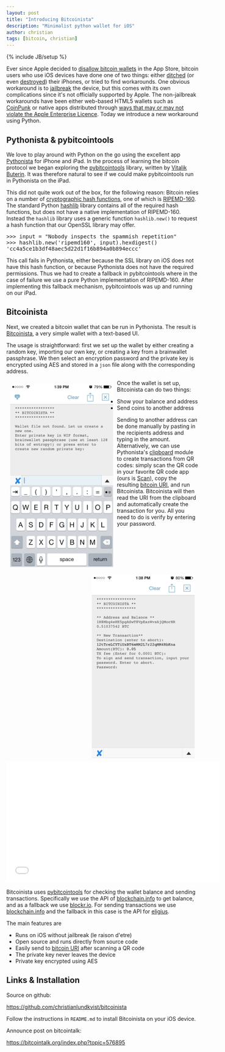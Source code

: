 ```yaml
---
layout: post
title: "Introducing Bitcoinista"
description: "Minimalist python wallet for iOS"
author: christian
tags: [bitcoin, christian]
---
```

{% include JB/setup %}

Ever since Apple decided to [disallow bitcoin wallets][dlytech] in the App
Store, bitcoin users who use iOS devices have done one of two things: either
[ditched][bbg] (or even [destroyed][forbes]) their iPhones, or tried to find
workarounds. One obvious workaround is to [jailbreak][] the device, but this
comes with its own complications since it's not officially supported by Apple.
The non-jailbreak workarounds have been either web-based HTML5 wallets such as
[CoinPunk][] or native apps distributed through [ways that may or may not
violate the Apple Enterprise Licence][coindesk].  Today we introduce a new
workaround using Python.

<!-- more -->

## Pythonista & pybitcointools ##

We love to play around with Python on the go using the excellent app
[Pythonista][omz] for iPhone and iPad. In the process of learning the bitcoin
protocol we began exploring the [pybitcointools][pybtc] library, written
by [Vitalik Buterin][vitalik]. It was therefore natural to see if we could make
pybitcointools run in Pythonista on the iPad.

This did not quite work out of the box, for the following reason: Bitcoin relies
on a number of [cryptographic hash functions][hashwiki], one of which is
[RIPEMD-160][ripemd]. The standard Python [hashlib][] library contains all of
the required hash functions, but does not have a native implementation of
RIPEMD-160. Instead the `hashlib` library uses a generic function `hashlib.new()`
to request a hash function that our OpenSSL library may offer.

<pre>
>>> input = "Nobody inspects the spammish repetition"
>>> hashlib.new('ripemd160', input).hexdigest()
'cc4a5ce1b3df48aec5d22d1f16b894a0b894eccc'
</pre>

This call fails in Pythonista, either because the SSL library on iOS does not
have this hash function, or because Pythonista does not have the required
permissions. Thus we had to create a fallback in pybitcointools where in the
case of failure we use a pure Python implementation of RIPEMD-160. After
implementing this fallback mechanism, pybitcointools was up and running on our
iPad.

## Bitcoinista ##

Next, we created a bitcoin wallet that can be run in Pythonista. The result is
[Bitcoinista][github], a very simple wallet with a text-based UI.

The usage is straightforward: first we set up the wallet by either creating a
random key, importing our own key, or creating a key from a brainwallet
passphrase. We then select an encryption password and the private key is
encrypted using AES and stored in a `json` file along with the corresponding
address.

<meta property="og:image" content="/assets/images/bitcoinista_send.png" />
<img style="float:left; width: 270px; padding:10px" src="/assets/images/bitcoinista_setup.png" alt=""/>
<img style="float:right; width: 270px; padding:10px" src="/assets/images/bitcoinista_send.png" alt=""/>

Once the wallet is set up, Bitcoinista can do two things:

* Show your balance and address
* Send coins to another address

Sending to another address can be done manually by pasting in the recipients
address and typing in the amount. Alternatively, we can use Pythonista's
[clipboard][] module to create transactions from QR codes: simply scan the QR code
in your favorite QR code app (ours is [Scan][scan]), copy the resulting [bitcoin
URI][btcuri], and run Bitcoinista. Bitcoinista will then read the URI from the
clipboard and automatically create the transaction for you. All you need to do
is verify by entering your password.

<iframe width="560" height="315" src="//www.youtube.com/embed/JBRK0YJYMck" frameborder="0" allowfullscreen></iframe>

Bitcoinista uses [pybitcointools][pybtc] for checking the wallet balance and
sending transactions. Specifically we use the API of [blockchain.info][bci] to
get balance, and as a fallback we use [blockr.io][brio]. For sending
transactions we use [blockchain.info][bci] and the fallback in this case is the
API for [eligius][].

The main features are

* Runs on iOS without jailbreak (le raison d'etre)
* Open source and runs directly from source code
* Easily send to [bitcoin URI][btcuri] after scanning a QR code
* The private key never leaves the device
* Private key encrypted using AES

## Links & Installation ##

Source on github:

<https://github.com/christianlundkvist/bitcoinista>

Follow the instructions in `README.md` to install Bitcoinista on your iOS
device.

Announce post on bitcointalk:

<https://bitcointalk.org/index.php?topic=576895>


[dlytech]: http://www.dailytech.com/article.aspx?newsid=34287
[bbg]: http://www.bloomberg.com/news/2014-02-07/apple-bitcoin-rift-has-currency-s-fans-ditching-iphones.html
[forbes]: http://www.forbes.com/sites/kashmirhill/2014/02/07/bitcoin-lovers-destroy-iphones-after-apple-pulls-blockchain-wallet-app/
[coinpunk]: https://coinpunk.com
[coindesk]: http://www.coindesk.com/coc-ios-bitcoin-wallet-apple/
[omz]: http://omz-software.com/pythonista/index.html
[pybtc]: https://github.com/vbuterin/pybitcointools
[ripemd]: https://en.wikipedia.org/wiki/RIPEMD
[github]: https://github.com/christianlundkvist/bitcoinista
[scan]: https://itunes.apple.com/us/app/scan-qr-code-barcode-reader/id411206394?mt=8
[btcuri]: https://github.com/bitcoin/bips/blob/master/bip-0021.mediawiki
[bci]: https://blockchain.info
[brio]: https://blockr.io
[eligius]: http://eligius.st/~wizkid057/newstats/pushtxn.php
[jailbreak]: https://en.wikipedia.org/wiki/IOS_jailbreaking
[hashlib]: https://docs.python.org/2/library/hashlib.html
[hashwiki]: https://en.wikipedia.org/wiki/Cryptographic_hash_function
[vitalik]: http://vitalik.ca
[clipboard]: http://omz-software.com/pythonista/docs/ios/clipboard.html

[img1]: /assets/images/bitcoinista_send.png
[img2]: /assets/images/bitcoinista_setup.png
